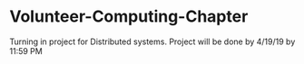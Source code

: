 # Volunteer-Computing-Chapter
Turning in project for Distributed systems. Project will be done by 4/19/19 by 11:59 PM
